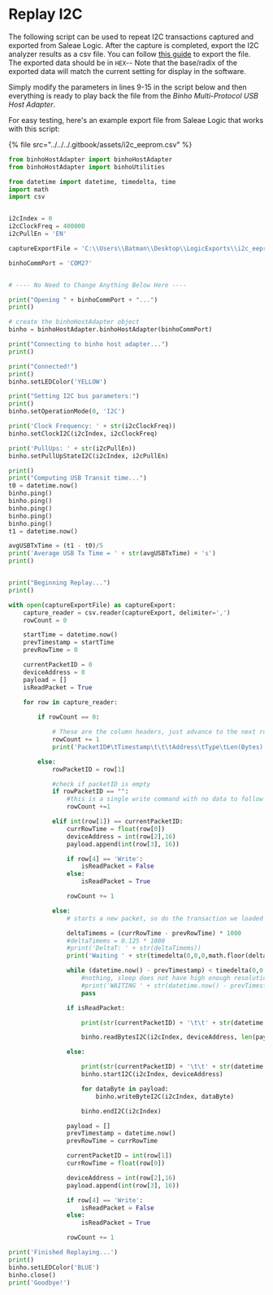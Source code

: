 # Replay I2C

The following script can be used to repeat I2C transactions captured and exported from Saleae Logic. After the capture is completed, export the I2C analyzer results as a csv file. You can follow [this guide](https://support.saleae.com/user-guide/using-logic/saving-loading-and-exporting-data#exporting-analyzer-results) to export the file. The exported data should be in `HEX`-- Note that the base/radix of the exported data will match the current setting for display in the software.

Simply modify the parameters in lines 9-15 in the script below and then everything is ready to play back the file from the _Binho Multi-Protocol USB Host Adapter_.

For easy testing, here's an example export file from Saleae Logic that works with this script:

{% file src="../../../.gitbook/assets/i2c\_eeprom.csv" %}

```python
from binhoHostAdapter import binhoHostAdapter
from binhoHostAdapter import binhoUtilities

from datetime import datetime, timedelta, time
import math
import csv


i2cIndex = 0
i2cClockFreq = 400000
i2cPullEn = 'EN'

captureExportFile = 'C:\\Users\\Batman\\Desktop\\LogicExports\\i2c_eeprom.csv'

binhoCommPort = 'COM27'


# ---- No Need to Change Anything Below Here ----

print("Opening " + binhoCommPort + "...")
print()

# create the binhoHostAdapter object
binho = binhoHostAdapter.binhoHostAdapter(binhoCommPort)

print("Connecting to binho host adapter...")
print()

print("Connected!")
print()
binho.setLEDColor('YELLOW')

print("Setting I2C bus parameters:")
print()
binho.setOperationMode(0, 'I2C')

print('Clock Frequency: ' + str(i2cClockFreq))
binho.setClockI2C(i2cIndex, i2cClockFreq)

print('PullUps: ' + str(i2cPullEn))
binho.setPullUpStateI2C(i2cIndex, i2cPullEn)

print()
print("Computing USB Transit time...")
t0 = datetime.now()
binho.ping()
binho.ping()
binho.ping()
binho.ping()
binho.ping()
t1 = datetime.now()

avgUSBTxTime = (t1 - t0)/5
print('Average USB Tx Time = ' + str(avgUSBTxTime) + 's')
print()


print("Beginning Replay...")
print()

with open(captureExportFile) as captureExport:
	capture_reader = csv.reader(captureExport, delimiter=',')
	rowCount = 0

	startTime = datetime.now()
	prevTimestamp = startTime
	prevRowTime = 0

	currentPacketID = 0
	deviceAddress = 0
	payload = []
	isReadPacket = True
	
	for row in capture_reader:

		if rowCount == 0:

			# These are the column headers, just advance to the next row
			rowCount += 1
			print('PacketID#\tTimestamp\t\t\tAddress\tType\tLen(Bytes)')

		else:
			rowPacketID = row[1]

			#check if packetID is empty
			if rowPacketID == "":
				#this is a single write command with no data to follow it, skip it
				rowCount +=1

			elif int(row[1]) == currentPacketID:
				currRowTime = float(row[0])
				deviceAddress = int(row[2],16)
				payload.append(int(row[3], 16))

				if row[4] == 'Write':
					isReadPacket = False
				else:
					isReadPacket = True

				rowCount += 1

			else:
				# starts a new packet, so do the transaction we loaded

				deltaTimems = (currRowTime - prevRowTime) * 1000
				#deltaTimems = 0.125 * 1000
				#print('DeltaT: ' + str(deltaTimems))
				print('Waiting ' + str(timedelta(0,0,0,math.floor(deltaTimems))) + ' until next packet transmission', end='\r')

				while (datetime.now() - prevTimestamp) < timedelta(0,0,0,math.floor(deltaTimems)):
					#nothing, sleep does not have high enough resolution
					#print('WAITING ' + str(datetime.now() - prevTimestamp))
					pass

				if isReadPacket:

					print(str(currentPacketID) + '\t\t' + str(datetime.now()) + '\t' +  format(deviceAddress, '#02x') + '\tREAD\t' + str(len(payload)))

					binho.readBytesI2C(i2cIndex, deviceAddress, len(payload))

				else:

					print(str(currentPacketID) + '\t\t' + str(datetime.now()) + '\t' + format(deviceAddress, '#02x') + '\tWRITE\t' + str(len(payload)))
					binho.startI2C(i2cIndex, deviceAddress)

					for dataByte in payload:
						binho.writeByteI2C(i2cIndex, dataByte)

					binho.endI2C(i2cIndex)

				payload = []
				prevTimestamp = datetime.now()
				prevRowTime = currRowTime

				currentPacketID = int(row[1])
				currRowTime = float(row[0])

				deviceAddress = int(row[2],16)
				payload.append(int(row[3], 16))

				if row[4] == 'Write':
					isReadPacket = False
				else:
					isReadPacket = True

				rowCount += 1

print('Finished Replaying...')
print()
binho.setLEDColor('BLUE')
binho.close()
print('Goodbye!')
```

